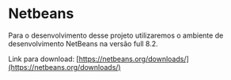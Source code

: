 # Netbeans

Para o desenvolvimento desse projeto utilizaremos o ambiente de desenvolvimento NetBeans na versão full 8.2.

Link para download: [https://netbeans.org/downloads/](https://netbeans.org/downloads/)



